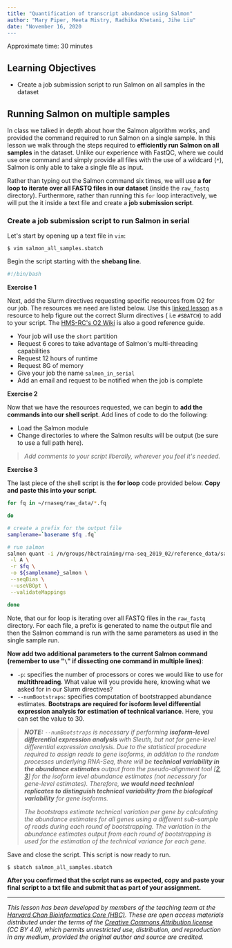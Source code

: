 ```yaml
---
title: "Quantification of transcript abundance using Salmon"
author: "Mary Piper, Meeta Mistry, Radhika Khetani, Jihe Liu"
date: "November 16, 2020
---
```


Approximate time: 30 minutes

## Learning Objectives

* Create a job submission script to run Salmon on all samples in the dataset

 
## Running Salmon on multiple samples 

In class we talked in depth about how the Salmon algorithm works, and provided the command required to run Salmon on a single sample. In this lesson we walk through the steps required to **efficiently run Salmon on all samples** in the dataset. Unlike our experience with FastQC, where we could use one command and simply provide all files with the use of a wildcard (`*`), Salmon is only able to take a single file as input.

Rather than typing out the Salmon command six times, we will use **a for loop to iterate over all FASTQ files in our dataset** (inside the `raw_fastq` directory). Furthermore, rather than running this `for` loop interactively, we will put the it inside a text file and create a **job submission script**.

### Create a job submission script to run Salmon in serial

Let's start by opening up a text file in `vim`:

```
$ vim salmon_all_samples.sbatch
```

Begin the script starting with the **shebang line**. 

```bash
#!/bin/bash

```
**Exercise 1**

Next, add the Slurm directives requesting specific resources from O2 for our job. The resources we need are listed below. Use this [linked lesson](03_working_on_HPC.md#requesting-resources-from-slurm) as a resource to help figure out the correct Slurm directives ( i.e `#SBATCH`) to add to your script. The [HMS-RC's O2 Wiki](https://wiki.rc.hms.harvard.edu/display/O2/Using+Slurm+Basic) is also a good reference guide.

* Your job will use the `short` partition
* Request 6 cores to take advantage of Salmon's multi-threading capabilities
* Request 12 hours of runtime
* Request 8G of memory 
* Give your job the name `salmon_in_serial`
* Add an email and request to be notified when the job is complete


**Exercise 2**

Now that we have the resources requested, we can begin to **add the commands into our shell script**. Add lines of code to do the following:

* Load the Salmon module
* Change directories to where the Salmon results will be output (be sure to use a full path here).

> *Add comments to your script liberally, wherever you feel it's needed.*

**Exercise 3**

The last piece of the shell script is the **for loop** code provided below. **Copy and paste this into your script**.

```bash
for fq in ~/rnaseq/raw_data/*.fq

do

# create a prefix for the output file
samplename=`basename $fq .fq`

# run salmon
salmon quant -i /n/groups/hbctraining/rna-seq_2019_02/reference_data/salmon.ensembl38.idx.09-06-2019 \
 -l A \
 -r $fq \
 -o ${samplename}_salmon \
 --seqBias \
 --useVBOpt \
 --validateMappings

done
```

Note, that our for loop is iterating over all FASTQ files in the `raw_fastq` directory. For each file, a prefix is generated to name the output file and then the Salmon command is run with the same parameters as used in the single sample run.

**Now add two additional parameters to the current Salmon command (remember to use "`\`" if dissecting one command in multiple lines)**: 

* `-p`: specifies the number of processors or cores we would like to use for **multithreading**. What value will you provide here, knowing what we asked for in our Slurm directives?
* `--numBootstraps`: specifies computation of bootstrapped abundance estimates. **Bootstraps are required for isoform level differential expression analysis for estimation of technical variance**. Here, you can set the value to 30.
	
> _**NOTE:** `--numBootstraps` is necessary if performing **isoform-level differential expression analysis** with Sleuth, but not for gene-level differential expression analysis. Due to the statistical procedure required to assign reads to gene isoforms, in addition to the random processes underlying RNA-Seq, there will be **technical variability in the abundance estimates** output from the pseudo-alignment tool [[2](https://rawgit.com/pachterlab/sleuth/master/inst/doc/intro.html), [3](https://www.nature.com/articles/nmeth.4324)] for the isoform level abundance estimates (not necessary for gene-level estimates). Therefore, **we would need technical replicates to distinguish technical variability from the biological variability** for gene isoforms._
>
> _The bootstraps estimate technical variation per gene by calculating the abundance estimates for all genes using a different sub-sample of reads during each round of bootstrapping. The variation in the abundance estimates output from each round of bootstrapping is used for the estimation of the technical variance for each gene._

Save and close the script. This script is now ready to run.

```
$ sbatch salmon_all_samples.sbatch
```

**After you confirmed that the script runs as expected, copy and paste your final script to a txt file and submit that as part of your assignment.** 

---

*This lesson has been developed by members of the teaching team at the [Harvard Chan Bioinformatics Core (HBC)](http://bioinformatics.sph.harvard.edu/). These are open access materials distributed under the terms of the [Creative Commons Attribution license](https://creativecommons.org/licenses/by/4.0/) (CC BY 4.0), which permits unrestricted use, distribution, and reproduction in any medium, provided the original author and source are credited.*
